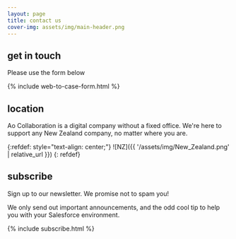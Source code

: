 ```yaml
---
layout: page
title: contact us
cover-img: assets/img/main-header.png 
---
```


## get in touch

Please use the form below

{% include web-to-case-form.html %}

## location

Ao Collaboration is a digital company without a fixed office. We're here to support any New Zealand company, no matter where you are.

{:refdef: style="text-align: center;"}
![NZ]({{ '/assets/img/New_Zealand.png' | relative_url }})
{: refdef}

## subscribe

Sign up to our newsletter. We promise not to spam you!

We only send out important announcements, and the odd cool tip to help you with your Salesforce environment. 

{% include subscribe.html %}
